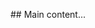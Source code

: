 <div>
	<p>
		<slot>
			## Main content...
		</slot>
	</p>
</div>


<style lang="sass">

$gap: 30px

div
	position: relative
	width: 100%
	padding: 0 10px

	@media (min-width: 880px)
		width: 50%

	& > p
		display: grid
		gap: $gap
		font-size: 20px
		height: min-content
		.info
			font-size: 16px
			
</style>